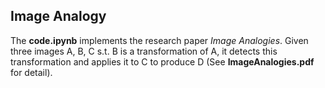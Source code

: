 ## Image Analogy

The **code.ipynb** implements the research paper *Image Analogies*. Given three images A, B, C s.t. B is a transformation of A, it detects this transformation and applies it to C to produce D (See **ImageAnalogies.pdf** for detail). 